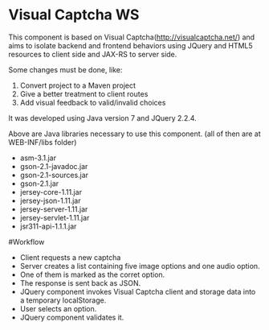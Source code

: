 # Visual Captcha WS

This component is based on Visual Captcha(http://visualcaptcha.net/) and aims to isolate backend and frontend behaviors using JQuery and HTML5 resources to client side and JAX-RS to server side.

Some changes must be done, like:

1) Convert project to a Maven project
2) Give a better treatment to client routes
3) Add visual feedback to valid/invalid choices

It was developed using Java version 7 and JQuery 2.2.4.

Above are Java libraries necessary to use this component. (all of then are at WEB-INF/libs folder)

* asm-3.1.jar
* gson-2.1-javadoc.jar
* gson-2.1-sources.jar
* gson-2.1.jar
* jersey-core-1.11.jar
* jersey-json-1.11.jar
* jersey-server-1.11.jar
* jersey-servlet-1.11.jar
* jsr311-api-1.1.1.jar


#Workflow

* Client requests a new captcha
* Server creates a list containing five image options and one audio option.
* One of them is marked as the corret option.
* The response is sent back as JSON.
* JQuery component invokes Visual Captcha client and storage data into a temporary localStorage.
* User selects an option.
* JQuery component validates it.

